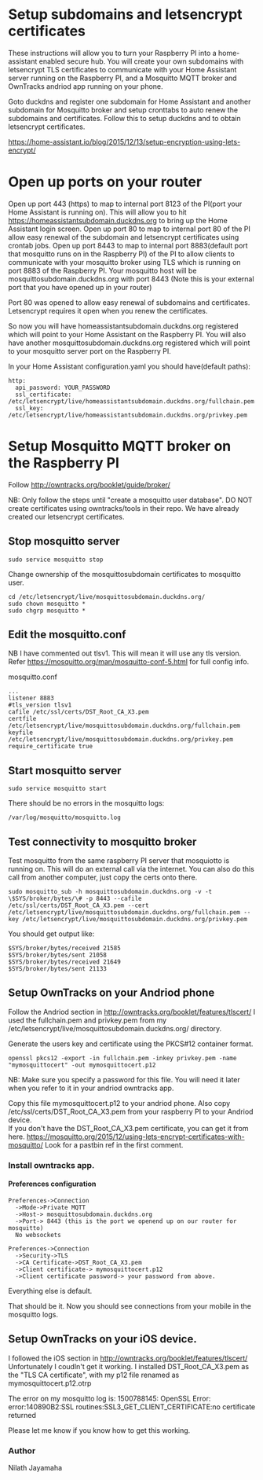 # Setup subdomains and letsencrypt certificates

These instructions will allow you to turn your Raspberry PI into a home-assistant enabled secure hub.  You will create your own subdomains with letsencrypt TLS certificates to communicate with your Home Assistant server running on the Raspberry PI, and a Mosquitto MQTT broker and OwnTracks andriod app running on your phone.

Goto duckdns and register one subdomain for Home Assistant and another subdomain for Mosquitto broker and setup cronttabs to auto renew the subdomains and certificates.  Follow this to setup duckdns and to obtain letsencrypt certificates.

https://home-assistant.io/blog/2015/12/13/setup-encryption-using-lets-encrypt/

# Open up ports on your router
Open up port 443 (https) to map to internal port 8123 of the PI(port your Home Assistant is running on). This will allow you to hit https://homeassistantsubdomain.duckdns.org to bring up the Home Assistant login screen.
Open up port 80 to map to internal port 80 of the PI allow easy renewal of the subdomain and letsencrypt certificates using crontab jobs.
Open up port 8443 to map to internal port 8883(default port that mosquitto runs on in the Raspberry PI) of the PI to allow clients to communicate with your mosquitto broker using TLS which is running on port 8883 of the Raspberry PI.  Your mosquitto host will be mosquittosubdomain.duckdns.org with port 8443 (Note this is your external port that you have opened up in your router)

Port 80 was opened to allow easy renewal of subdomains and certificates. Letsencrypt requires it open when you renew the certificates.  

So now you will have homeassistantsubdomain.duckdns.org registered which will point to your Home Assistant on the Raspberry PI.  You will also have another mosquittosubdomain.duckdns.org registered which will point to your mosquitto server port on the Raspberry PI.

In your Home Assistant configuration.yaml you should have(default paths):
```
http:
  api_password: YOUR_PASSWORD
  ssl_certificate: /etc/letsencrypt/live/homeassistantsubdomain.duckdns.org/fullchain.pem
  ssl_key: /etc/letsencrypt/live/homeassistantsubdomain.duckdns.org/privkey.pem
```

# Setup Mosquitto MQTT broker on the Raspberry PI
Follow http://owntracks.org/booklet/guide/broker/

NB: Only follow the steps until "create a mosquitto user database".  DO NOT create certificates using owntracks/tools in their repo. We have already created our letsencrypt certificates.

## Stop mosquitto server
```
sudo service mosquitto stop
```

Change ownership of the mosquittosubdomain certificates to mosquitto user.
```
cd /etc/letsencrypt/live/mosquittosubdomain.duckdns.org/
sudo chown mosquitto *
sudo chgrp mosquitto *
```

## Edit the mosquitto.conf
NB I have commented out tlsv1.  This will mean it will use any tls version. Refer https://mosquitto.org/man/mosquitto-conf-5.html for full config info.

mosquitto.conf
```
...
listener 8883
#tls_version tlsv1
cafile /etc/ssl/certs/DST_Root_CA_X3.pem
certfile /etc/letsencrypt/live/mosquittosubdomain.duckdns.org/fullchain.pem
keyfile /etc/letsencrypt/live/mosquittosubdomain.duckdns.org/privkey.pem
require_certificate true
```

## Start mosquitto server
```
sudo service mosquitto start
```

There should be no errors in the mosquitto logs:
```
/var/log/mosquitto/mosquitto.log
```

## Test connectivity to mosquitto broker
Test mosquitto from the same raspberry PI server that mosquiotto is running on.  This will do an external call via the internet. You can also do this call from another computer, just copy the certs onto there.
```
sudo mosquitto_sub -h mosquittosubdomain.duckdns.org -v -t \$SYS/broker/bytes/\# -p 8443 --cafile /etc/ssl/certs/DST_Root_CA_X3.pem --cert /etc/letsencrypt/live/mosquittosubdomain.duckdns.org/fullchain.pem --key /etc/letsencrypt/live/mosquittosubdomain.duckdns.org/privkey.pem
```
You should get output like:
```
$SYS/broker/bytes/received 21585
$SYS/broker/bytes/sent 21058
$SYS/broker/bytes/received 21649
$SYS/broker/bytes/sent 21133
```

## Setup OwnTracks on your Andriod phone
Follow the Andriod section in http://owntracks.org/booklet/features/tlscert/
I used the fullchain.pem and privkey.pem from my /etc/letsencrypt/live/mosquittosubdomain.duckdns.org/ directory.

Generate the users key and certificate using the PKCS#12 container format.
```
openssl pkcs12 -export -in fullchain.pem -inkey privkey.pem -name "mymosquittocert" -out mymosquittocert.p12
```
NB: Make sure you specify a password for this file. You will need it later when you refer to it in your andriod owntracks app.

Copy this file mymosquittocert.p12 to your andriod phone. Also copy /etc/ssl/certs/DST_Root_CA_X3.pem from your raspberry PI to your Andriod device.  
If you don't have the DST_Root_CA_X3.pem certificate, you can get it from here. https://mosquitto.org/2015/12/using-lets-encrypt-certificates-with-mosquitto/
Look for a pastbin ref in the first comment.

### Install owntracks app.
#### Preferences configuration
```
Preferences->Connection
  ->Mode->Private MQTT
  ->Host-> mosquittosubdomain.duckdns.org
  ->Port-> 8443 (this is the port we openend up on our router for mosquitto)
  No websockets
```
```
Preferences->Connection
  ->Security->TLS
  ->CA Certificate->DST_Root_CA_X3.pem
  ->Client certificate-> mymosquittocert.p12
  ->Client certificate password-> your password from above.
```
Everything else is default.

That should be it. Now you should see connections from your mobile in the mosquitto logs.


## Setup OwnTracks on your iOS device.
I followed the iOS section in http://owntracks.org/booklet/features/tlscert/
Unfortunately I coudln't get it working.
I installed DST_Root_CA_X3.pem as the "TLS CA certificate", with my p12 file renamed as mymosquittocert.p12.otrp

The error on my mosquitto log is:
1500788145: OpenSSL Error: error:140890B2:SSL routines:SSL3_GET_CLIENT_CERTIFICATE:no certificate returned

Please let me know if you know how to get this working.  

### Author
Nilath Jayamaha
